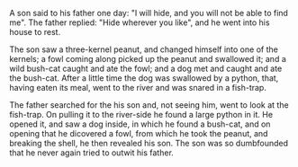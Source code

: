 A son said to his father one day: "I will hide, and you will not be able to find me". The father replied: "Hide wherever you like", and he went into his house to rest.

The son saw a three-kernel peanut, and changed himself into one of the kernels; a fowl coming along picked up the peanut and swallowed it; and a wild bush-cat caught and ate the fowl; and a dog met and caught and ate the bush-cat. After a little time the dog was swallowed by a python, that, having eaten its meal, went to the river and was snared in a fish-trap.

The father searched for the his son and, not seeing him, went to look at the fish-trap. On pulling it to the river-side he found a large python in it. He opened it, and saw a dog inside, in which he found a bush-cat, and on opening that he dicovered a fowl, from which he took the peanut, and breaking the shell, he then revealed his son. The son was so dumbfounded that he never again tried to outwit his father.

